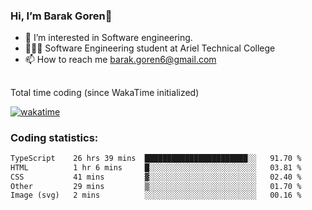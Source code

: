 ###  Hi, I’m Barak Goren👋
- 👀 I’m interested in Software engineering.
- 👨🏼‍🎓 Software Engineering student at Ariel Technical College
- 📫 How to reach me barak.goren6@gmail.com
##
Total time coding (since WakaTime initialized)

[![wakatime](https://wakatime.com/badge/user/5cc5ec80-a806-4ca2-a704-db29274e48cd.svg)](https://wakatime.com/@5cc5ec80-a806-4ca2-a704-db29274e48cd)

   
### Coding statistics:

<!--START_SECTION:waka-->

```txt
TypeScript    26 hrs 39 mins  ███████████████████████░░   91.70 %
HTML          1 hr 6 mins     █░░░░░░░░░░░░░░░░░░░░░░░░   03.81 %
CSS           41 mins         ▓░░░░░░░░░░░░░░░░░░░░░░░░   02.40 %
Other         29 mins         ▒░░░░░░░░░░░░░░░░░░░░░░░░   01.70 %
Image (svg)   2 mins          ░░░░░░░░░░░░░░░░░░░░░░░░░   00.16 %
```

<!--END_SECTION:waka-->

<!---
barakgoren/barakgoren is a ✨ special ✨ repository because its `README.md` (this file) appears on your GitHub profile.
You can click the Preview link to take a look at your changes.
--->
